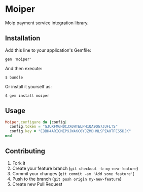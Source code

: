 # Moiper

Moip payment service integration library.

## Installation

Add this line to your application's Gemfile:

    gem 'moiper'

And then execute:

    $ bundle

Or install it yourself as:

    $ gem install moiper

## Usage

```ruby
Moiper.configure do |config|
  config.token = "GJUXFM6H0CJX6WTELPH1QA9QG7JUFLTS"
  config.key = "EBBH4ARIGMEP9JWAKC0YJZMDHNLSPZAOTFES5DJK"
end
```

## Contributing

1. Fork it
2. Create your feature branch (`git checkout -b my-new-feature`)
3. Commit your changes (`git commit -am 'Add some feature'`)
4. Push to the branch (`git push origin my-new-feature`)
5. Create new Pull Request
